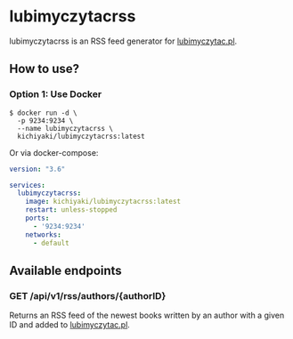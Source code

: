 # lubimyczytacrss

lubimyczytacrss is an RSS feed generator for [lubimyczytac.pl](https://lubimyczytac.pl).

## How to use?

### Option 1: Use Docker

```shell
$ docker run -d \
  -p 9234:9234 \
  --name lubimyczytacrss \
  kichiyaki/lubimyczytacrss:latest
```
Or via docker-compose:
```yaml
version: "3.6"

services:
  lubimyczytacrss:
    image: kichiyaki/lubimyczytacrss:latest
    restart: unless-stopped
    ports:
      - '9234:9234'
    networks:
      - default
```

## Available endpoints

### GET /api/v1/rss/authors/{authorID}

Returns an RSS feed of the newest books written by an author with a given ID and added to [lubimyczytac.pl](https://lubimyczytac.pl).
